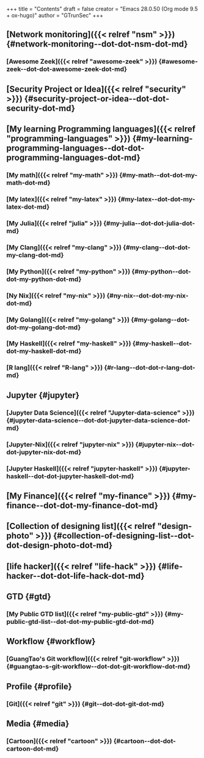 +++
title = "Contents"
draft = false
creator = "Emacs 28.0.50 (Org mode 9.5 + ox-hugo)"
author = "GTrunSec"
+++

## [Network monitoring]({{< relref "nsm" >}}) {#network-monitoring--dot-dot-nsm-dot-md}


### [Awesome Zeek]({{< relref "awesome-zeek" >}}) {#awesome-zeek--dot-dot-awesome-zeek-dot-md}


## [Security Project or Idea]({{< relref "security" >}}) {#security-project-or-idea--dot-dot-security-dot-md}


## [My learning Programming languages]({{< relref "programming-languages" >}}) {#my-learning-programming-languages--dot-dot-programming-languages-dot-md}


### [My math]({{< relref "my-math" >}}) {#my-math--dot-dot-my-math-dot-md}


### [My latex]({{< relref "my-latex" >}}) {#my-latex--dot-dot-my-latex-dot-md}


### [My Julia]({{< relref "julia" >}}) {#my-julia--dot-dot-julia-dot-md}


### [My Clang]({{< relref "my-clang" >}}) {#my-clang--dot-dot-my-clang-dot-md}


### [My Python]({{< relref "my-python" >}}) {#my-python--dot-dot-my-python-dot-md}


### [Ny Nix]({{< relref "my-nix" >}}) {#ny-nix--dot-dot-my-nix-dot-md}


### [My Golang]({{< relref "my-golang" >}}) {#my-golang--dot-dot-my-golang-dot-md}


### [My Haskell]({{< relref "my-haskell" >}}) {#my-haskell--dot-dot-my-haskell-dot-md}


### [R lang]({{< relref "R-lang" >}}) {#r-lang--dot-dot-r-lang-dot-md}


## Jupyter {#jupyter}


### [Jupyter Data Science]({{< relref "Jupyter-data-science" >}}) {#jupyter-data-science--dot-dot-jupyter-data-science-dot-md}


### [Jupyter-Nix]({{< relref "jupyter-nix" >}}) {#jupyter-nix--dot-dot-jupyter-nix-dot-md}


### [Jupyter Haskell]({{< relref "jupyter-haskell" >}}) {#jupyter-haskell--dot-dot-jupyter-haskell-dot-md}


## [My Finance]({{< relref "my-finance" >}}) {#my-finance--dot-dot-my-finance-dot-md}


## [Collection of designing list]({{< relref "design-photo" >}}) {#collection-of-designing-list--dot-dot-design-photo-dot-md}


## [life hacker]({{< relref "life-hack" >}}) {#life-hacker--dot-dot-life-hack-dot-md}


## GTD {#gtd}


### [My Public GTD list]({{< relref "my-public-gtd" >}}) {#my-public-gtd-list--dot-dot-my-public-gtd-dot-md}


## Workflow {#workflow}


### [GuangTao's Git workflow]({{< relref "git-workflow" >}}) {#guangtao-s-git-workflow--dot-dot-git-workflow-dot-md}


## Profile {#profile}


### [Git]({{< relref "git" >}}) {#git--dot-dot-git-dot-md}


## Media {#media}


### [Cartoon]({{< relref "cartoon" >}}) {#cartoon--dot-dot-cartoon-dot-md}
